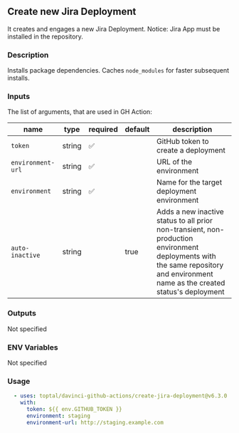 ## Create new Jira Deployment

It creates and engages a new Jira Deployment. Notice: Jira App must be installed in the repository.

### Description

Installs package dependencies. Caches `node_modules` for faster subsequent installs.

### Inputs

The list of arguments, that are used in GH Action:

| name              | type   | required | default | description                                                                                                                                                                    |
| ----------------- | ------ | -------- | ------- | ------------------------------------------------------------------------------------------------------------------------------------------------------------------------------ |
| `token`           | string | ✅        |         | GitHub token to create a deployment                                                                                                                                            |
| `environment-url` | string | ✅        |         | URL of the environment                                                                                                                                                         |
| `environment`     | string | ✅        |         | Name for the target deployment environment                                                                                                                                     |
| `auto-inactive`   | string |          | true    | Adds a new inactive status to all prior non-transient, non-production environment deployments with the same repository and environment name as the created status's deployment |

### Outputs

Not specified

### ENV Variables

Not specified

### Usage

```yaml
  - uses: toptal/davinci-github-actions/create-jira-deployment@v6.3.0
    with:
      token: ${{ env.GITHUB_TOKEN }}
      environment: staging
      environment-url: http://staging.example.com
```
